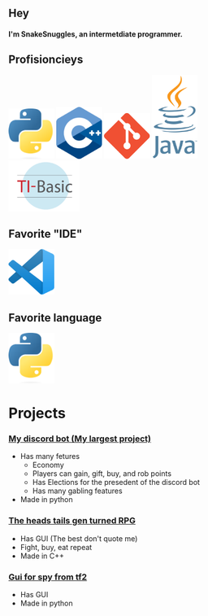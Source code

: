 ## Hey
#### I'm SnakeSnuggles, an intermetdiate programmer.

## Profisioncieys
<div style="display=flex">
<img src="Python.png" width="90">
<img src="C++.png" width="90">
<img src="git.png" width="90">
<img src="Java.png" width="90">
<img src="TI-BASIC.png" width="140">
</div>

## Favorite "IDE"
<img src="vs_code.png" width="90">

## Favorite language
<img src="Python.png" width="90">

# Projects
### [My discord bot (My largest project)](https://github.com/SnakeSnuggles/discord_bot)
* Has many fetures
    * Economy
    * Players can gain, gift, buy, and rob points
    * Has Elections for the presedent of the discord bot
    * Has many gabling features 
* Made in python

### [The heads tails gen turned RPG](https://github.com/SnakeSnuggles/weird_rpg)
* Has GUI (The best don't quote me)
* Fight, buy, eat repeat
* Made in C++
### [Gui for spy from tf2](https://github.com/SnakeSnuggles/guiforspy)
* Has GUI 
* Made in python